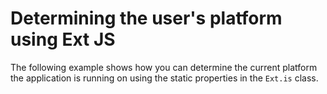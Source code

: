 # Determining the user's platform using Ext JS #

The following example shows how you can determine the current platform the application is running on using the static properties in the `Ext.is` class.

